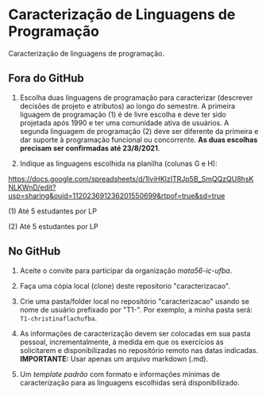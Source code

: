 # Caracterização de Linguagens de Programação

Caracterização de linguagens de programação.
## Fora do GitHub

1. Escolha duas linguagens de programação para caracterizar (descrever decisões de projeto e atributos) ao longo do semestre. A primeira liguagem de programação (1) é de livre escolha e deve ter sido projetada após 1990 e ter uma comunidade ativa de usuários. A segunda linguagem de programação (2) deve ser diferente da primeira e dar suporte à programação funcional ou concorrente. __As duas escolhas precisam ser confirmadas até 23/8/2021__.

2. Indique as linguagens escolhida na planilha (colunas G e H):

https://docs.google.com/spreadsheets/d/1lviHKlzITRJp5B_SmQQzQU8hsKNLKWnD/edit?usp=sharing&ouid=112023691236201550699&rtpof=true&sd=true 

(1) Até 5 estudantes por LP

(2) Até 5 estudantes por LP 

## No GitHub

1. Aceite o convite para participar da organização _mata56-ic-ufba_.

2. Faça uma cópia local (clone) deste repositorio "caracterizacao".

3. Crie uma pasta/folder local no repositório "caracterizacao" usando se nome de usuário prefixado por "T1-". Por exemplo, a minha pasta será: 
```T1-christinaflachufba```.

4. As informações de caracterização devem ser colocadas em sua pasta pessoal, incrementalmente, à medida em que os exercícios as solicitarem e disponibilizadas no repositório remoto nas datas indicadas. __IMPORTANTE:__ Usar apenas um arquivo markdown (.md).

5. Um _template padrão_ com formato e informações mínimas de caracterização para as linguagens escolhidas será disponibilizado. 
